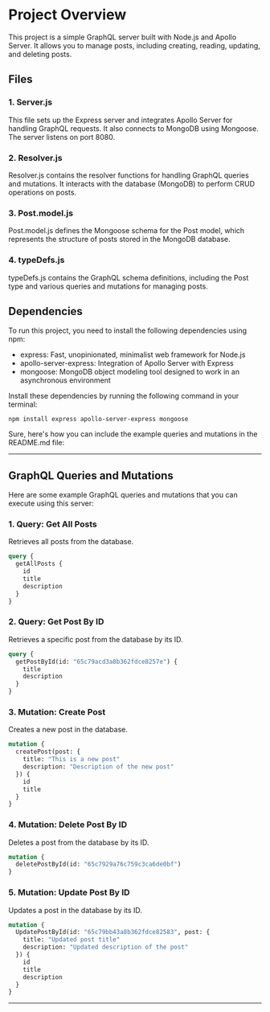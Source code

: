 <!-- npm install express apollo-server-express graphql mongoose

npm install graphql@^15.3.0

npm nodemon -->


# Project Overview

This project is a simple GraphQL server built with Node.js and Apollo Server. It allows you to manage posts, including creating, reading, updating, and deleting posts.

## Files

### 1. Server.js

This file sets up the Express server and integrates Apollo Server for handling GraphQL requests. It also connects to MongoDB using Mongoose. The server listens on port 8080.

### 2. Resolver.js

Resolver.js contains the resolver functions for handling GraphQL queries and mutations. It interacts with the database (MongoDB) to perform CRUD operations on posts.

### 3. Post.model.js

Post.model.js defines the Mongoose schema for the Post model, which represents the structure of posts stored in the MongoDB database.

### 4. typeDefs.js

typeDefs.js contains the GraphQL schema definitions, including the Post type and various queries and mutations for managing posts.


## Dependencies

To run this project, you need to install the following dependencies using npm:

- express: Fast, unopinionated, minimalist web framework for Node.js
- apollo-server-express: Integration of Apollo Server with Express
- mongoose: MongoDB object modeling tool designed to work in an asynchronous environment

Install these dependencies by running the following command in your terminal:

```
npm install express apollo-server-express mongoose
```
Sure, here's how you can include the example queries and mutations in the README.md file:

---

## GraphQL Queries and Mutations

Here are some example GraphQL queries and mutations that you can execute using this server:

### 1. Query: Get All Posts

Retrieves all posts from the database.

```graphql
query {
  getAllPosts {
    id
    title
    description  
  }
}
```

### 2. Query: Get Post By ID

Retrieves a specific post from the database by its ID.

```graphql
query {
  getPostById(id: "65c79acd3a8b362fdce8257e") {
    title
    description
  }
}
```

### 3. Mutation: Create Post

Creates a new post in the database.

```graphql
mutation {
  createPost(post: {
    title: "This is a new post"
    description: "Description of the new post"
  }) {
    id 
    title
  }
}
```

### 4. Mutation: Delete Post By ID

Deletes a post from the database by its ID.

```graphql
mutation {
  deletePostById(id: "65c7929a76c759c3ca6de0bf")
}
```

### 5. Mutation: Update Post By ID

Updates a post in the database by its ID.

```graphql
mutation {
  UpdatePostById(id: "65c79bb43a8b362fdce82583", post: {
    title: "Updated post title"
    description: "Updated description of the post"
  }) {
    id
    title
    description
  }
}
```
--- 
